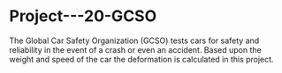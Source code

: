 # Project---20-GCSO
The Global Car Safety Organization (GCSO) tests cars for safety and reliability in the event of a crash or even an accident. Based upon the weight and speed of the car the deformation is calculated in this project.
